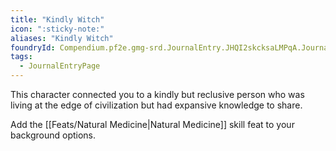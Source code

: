 ```yaml
---
title: "Kindly Witch"
icon: ":sticky-note:"
aliases: "Kindly Witch"
foundryId: Compendium.pf2e.gmg-srd.JournalEntry.JHQI2skcksaLMPqA.JournalEntryPage.5dMHtQBk86xXEjGs
tags:
  - JournalEntryPage
---
```

This character connected you to a kindly but reclusive person who was living at the edge of civilization but had expansive knowledge to share.

Add the [[Feats/Natural Medicine|Natural Medicine]] skill feat to your background options.
